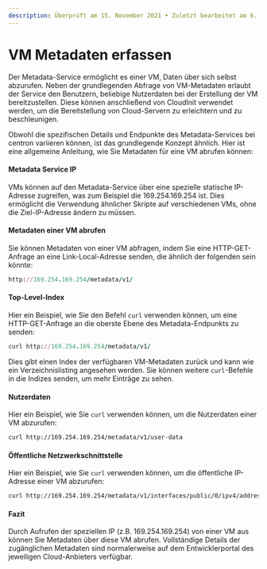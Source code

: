 ```yaml
---
description: Überprüft am 15. November 2021 • Zuletzt bearbeitet am 6. September 2023
---
```


# VM Metadaten erfassen

Der Metadata-Service ermöglicht es einer VM, Daten über sich selbst abzurufen. Neben der grundlegenden Abfrage von VM-Metadaten erlaubt der Service den Benutzern, beliebige Nutzerdaten bei der Erstellung der VM bereitzustellen. Diese können anschließend von CloudInit verwendet werden, um die Bereitstellung von Cloud-Servern zu erleichtern und zu beschleunigen.

Obwohl die spezifischen Details und Endpunkte des Metadata-Services bei centron variieren können, ist das grundlegende Konzept ähnlich. Hier ist eine allgemeine Anleitung, wie Sie Metadaten für eine VM abrufen können:

#### Metadata Service IP

VMs können auf den Metadata-Service über eine spezielle statische IP-Adresse zugreifen, was zum Beispiel die 169.254.169.254 ist. Dies ermöglicht die Verwendung ähnlicher Skripte auf verschiedenen VMs, ohne die Ziel-IP-Adresse ändern zu müssen.

#### Metadaten einer VM abrufen

Sie können Metadaten von einer VM abfragen, indem Sie eine HTTP-GET-Anfrage an eine Link-Local-Adresse senden, die ähnlich der folgenden sein könnte:

```ruby
http://169.254.169.254/metadata/v1/
```

#### Top-Level-Index

Hier ein Beispiel, wie Sie den Befehl `curl` verwenden können, um eine HTTP-GET-Anfrage an die oberste Ebene des Metadata-Endpunkts zu senden:

```ruby
curl http://169.254.169.254/metadata/v1/
```

Dies gibt einen Index der verfügbaren VM-Metadaten zurück und kann wie ein Verzeichnislisting angesehen werden. Sie können weitere `curl`-Befehle in die Indizes senden, um mehr Einträge zu sehen.

#### Nutzerdaten

Hier ein Beispiel, wie Sie `curl` verwenden können, um die Nutzerdaten einer VM abzurufen:

```bash
curl http://169.254.169.254/metadata/v1/user-data
```

#### Öffentliche Netzwerkschnittstelle

Hier ein Beispiel, wie Sie `curl` verwenden können, um die öffentliche IP-Adresse einer VM abzurufen:

```bash
curl http://169.254.169.254/metadata/v1/interfaces/public/0/ipv4/address
```

#### Fazit

Durch Aufrufen der speziellen IP (z.B. 169.254.169.254) von einer VM aus können Sie Metadaten über diese VM abrufen. Vollständige Details der zugänglichen Metadaten sind normalerweise auf dem Entwicklerportal des jeweiligen Cloud-Anbieters verfügbar.
